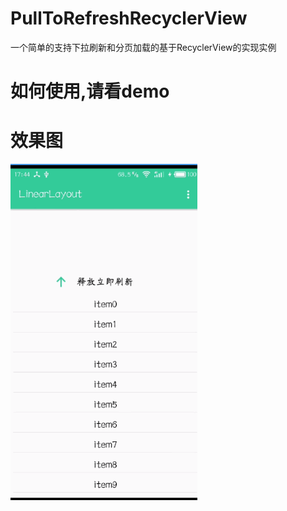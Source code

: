 # PullToRefreshRecyclerView
一个简单的支持下拉刷新和分页加载的基于RecyclerView的实现实例
# 如何使用,请看demo
# 效果图
![image](https://github.com/littleloulou/PullToRefreshRecyclerView/blob/master/demo.gif)
